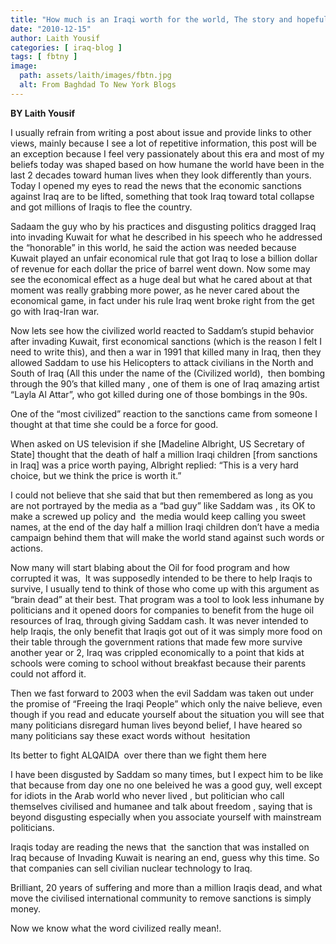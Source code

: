 ```yaml
---
title: "How much is an Iraqi worth for the world, The story and hopefully the end"
date: "2010-12-15"
author: Laith Yousif
categories: [ iraq-blog ]
tags: [ fbtny ]
image:
  path: assets/laith/images/fbtn.jpg
  alt: From Baghdad To New York Blogs
---
```


**BY Laith Yousif**

I usually refrain from writing a post about issue and provide links to other views, mainly because I see a lot of repetitive information, this post will be an exception because I feel very passionately about this era and most of my beliefs today was shaped based on how humane the world have been in the last 2 decades toward human lives when they look differently than yours. Today I opened my eyes to read the news that the economic sanctions against Iraq are to be lifted, something that took Iraq toward total collapse and got millions of Iraqis to flee the country.

Sadaam the guy who by his practices and disgusting politics dragged Iraq into invading Kuwait for what he described in his speech who he addressed the “honorable” in this world, he said the action was needed because Kuwait played an unfair economical rule that got Iraq to lose a billion dollar of revenue for each dollar the price of barrel went down. Now some may see the economical effect as a huge deal but what he cared about at that moment was really grabbing more power, as he never cared about the economical game, in fact under his rule Iraq went broke right from the get go with Iraq-Iran war.

Now lets see how the civilized world reacted to Saddam’s stupid behavior after invading Kuwait, first economical sanctions (which is the reason I felt I need to write this), and then a war in 1991 that killed many in Iraq, then they allowed Saddam to use his Helicopters to attack civilians in the North and South of Iraq (All this under the name of the (Civilized world),  then bombing through the 90’s that killed many , one of them is one of Iraq amazing artist “Layla Al Attar”, who got killed during one of those bombings in the 90s.

One of the “most civilized” reaction to the sanctions came from someone I thought at that time she could be a force for good.

When asked on US television if she \[Madeline Albright, US Secretary of State\] thought that the death of half a million Iraqi children \[from sanctions in Iraq\] was a price worth paying, Albright replied: “This is a very hard choice, but we think the price is worth it.”

I could not believe that she said that but then remembered as long as you are not portrayed by the media as a “bad guy” like Saddam was , its OK to make a screwed up policy and  the media would keep calling you sweet names, at the end of the day half a million Iraqi children don’t have a media campaign behind them that will make the world stand against such words or actions.

Now many will start blabing about the Oil for food program and how corrupted it was,  It was supposedly intended to be there to help Iraqis to survive, I usually tend to think of those who come up with this argument as “brain dead” at their best. That program was a tool to look less inhumane by politicians and it opened doors for companies to benefit from the huge oil resources of Iraq, through giving Saddam cash. It was never intended to help Iraqis, the only benefit that Iraqis got out of it was simply more food on their table through the government rations that made few more survive another year or 2, Iraq was crippled economically to a point that kids at schools were coming to school without breakfast because their parents could not afford it.

Then we fast forward to 2003 when the evil Saddam was taken out under the promise of “Freeing the Iraqi People” which only the naive believe, even though if you read and educate yourself about the situation you will see that many politicians disregard human lives beyond belief, I have heared so many politicians say these exact words without  hesitation

Its better to fight ALQAIDA  over there than we fight them here

I have been disgusted by Saddam so many times, but I expect him to be like that because from day one no one beleived he was a good guy, well except for idiots in the Arab world who never lived , but politician who call themselves civilised and humanee and talk about freedom , saying that is beyond disgusting especially when you associate yourself with mainstream politicians.

Iraqis today are reading the news that  the sanction that was installed on Iraq because of Invading Kuwait is nearing an end, guess why this time. So that companies can sell civilian nuclear technology to Iraq.

Brilliant, 20 years of suffering and more than a million Iraqis dead, and what move the civilised international community to remove sanctions is simply money.

Now we know what the word civilized really mean!.
